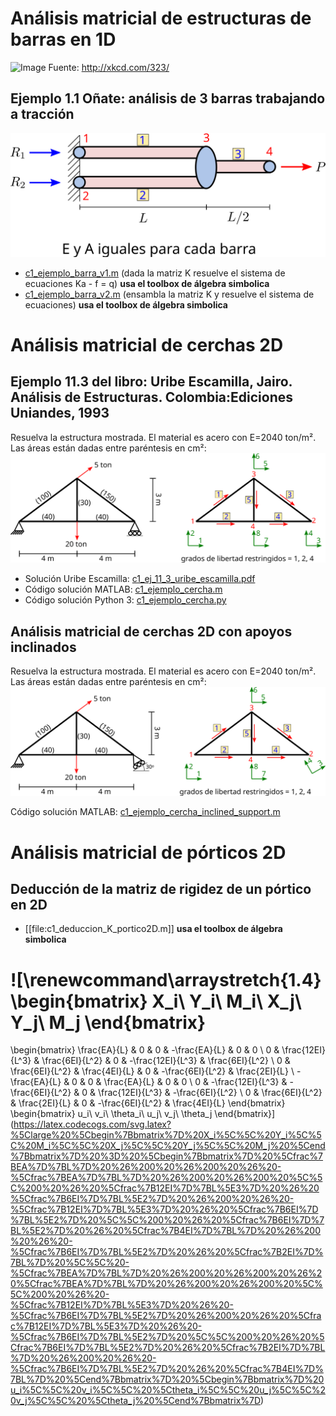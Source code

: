 # Análisis matricial de estructuras de barras en 1D

![Image](http://imgs.xkcd.com/comics/ballmer_peak.png)
Fuente: <http://xkcd.com/323/>

##  Ejemplo 1.1 Oñate: análisis de 3 barras trabajando a tracción
![Image](barras/01_tres_barras_a_traccion_onate_1_1.svg)

* [c1_ejemplo_barra_v1.m](barras/c1_ejemplo_barra_v1.m) (dada la matriz K resuelve el sistema de ecuaciones Ka - f = q)  **usa el toolbox de álgebra simbolica**
* [c1_ejemplo_barra_v2.m](barras/c1_ejemplo_barra_v2.m) (ensambla la matriz K y resuelve el sistema de ecuaciones) **usa el toolbox de álgebra simbolica**


# Análisis matricial de cerchas 2D
## Ejemplo 11.3 del libro: Uribe Escamilla, Jairo. Análisis de Estructuras. Colombia:Ediciones Uniandes, 1993
Resuelva la estructura mostrada. El material es acero con E=2040 ton/m². Las áreas están dadas entre paréntesis en cm²:
![Image](cercha_2d/c1_ej_11_3_uribe_escamilla.svg)

* Solución Uribe Escamilla: [c1_ej_11_3_uribe_escamilla.pdf](cercha_2d/c1_ej_11_3_uribe_escamilla.pdf)
* Código solución MATLAB: [c1_ejemplo_cercha.m](cercha_2d/c1_ejemplo_cercha.m)
* Código solución Python 3: [c1_ejemplo_cercha.py](cercha_2d/c1_ejemplo_cercha.py)


## Análisis matricial de cerchas 2D con apoyos inclinados
Resuelva la estructura mostrada. El material es acero con E=2040 ton/m². Las áreas están dadas entre paréntesis en cm²:
![Image](cercha_2d/c1_ejemplo_cercha_inclined_support.svg)

Código solución MATLAB: [c1_ejemplo_cercha_inclined_support.m](cercha_2d/c1_ejemplo_cercha_inclined_support.m)


# Análisis matricial de pórticos 2D
## Deducción de la matriz de rigidez de un pórtico en 2D

* [[file:c1_deduccion_K_portico2D.m]] **usa el toolbox de álgebra simbolica**

![\renewcommand\arraystretch{1.4}
\begin{bmatrix}
X_i\\
Y_i\\
M_i\\
X_j\\
Y_j\\
M_j
\end{bmatrix}
=
\begin{bmatrix}
  \frac{EA}{L} & 0 & 0 & -\frac{EA}{L} & 0 & 0 \\
  0 & \frac{12EI}{L^3} & \frac{6EI}{L^2} & 0 & -\frac{12EI}{L^3} & \frac{6EI}{L^2} \\
  0 & \frac{6EI}{L^2} & \frac{4EI}{L} & 0 & -\frac{6EI}{L^2} & \frac{2EI}{L} \\
  -\frac{EA}{L} & 0 & 0 & \frac{EA}{L} & 0 & 0 \\
  0 & -\frac{12EI}{L^3} & -\frac{6EI}{L^2} & 0 & \frac{12EI}{L^3} & -\frac{6EI}{L^2} \\
  0 & \frac{6EI}{L^2} & \frac{2EI}{L} & 0 & -\frac{6EI}{L^2} & \frac{4EI}{L}
\end{bmatrix}
\begin{bmatrix}
u_i\\
v_i\\
\theta_i\\
u_j\\
v_j\\
\theta_j
\end{bmatrix}](https://latex.codecogs.com/svg.latex?%5Clarge%20%5Cbegin%7Bbmatrix%7D%20X_i%5C%5C%20Y_i%5C%5C%20M_i%5C%5C%20X_j%5C%5C%20Y_j%5C%5C%20M_j%20%5Cend%7Bbmatrix%7D%20%3D%20%5Cbegin%7Bbmatrix%7D%20%5Cfrac%7BEA%7D%7BL%7D%20%26%200%20%26%200%20%26%20-%5Cfrac%7BEA%7D%7BL%7D%20%26%200%20%26%200%20%5C%5C%200%20%26%20%5Cfrac%7B12EI%7D%7BL%5E3%7D%20%26%20%5Cfrac%7B6EI%7D%7BL%5E2%7D%20%26%200%20%26%20-%5Cfrac%7B12EI%7D%7BL%5E3%7D%20%26%20%5Cfrac%7B6EI%7D%7BL%5E2%7D%20%5C%5C%200%20%26%20%5Cfrac%7B6EI%7D%7BL%5E2%7D%20%26%20%5Cfrac%7B4EI%7D%7BL%7D%20%26%200%20%26%20-%5Cfrac%7B6EI%7D%7BL%5E2%7D%20%26%20%5Cfrac%7B2EI%7D%7BL%7D%20%5C%5C%20-%5Cfrac%7BEA%7D%7BL%7D%20%26%200%20%26%200%20%26%20%5Cfrac%7BEA%7D%7BL%7D%20%26%200%20%26%200%20%5C%5C%200%20%26%20-%5Cfrac%7B12EI%7D%7BL%5E3%7D%20%26%20-%5Cfrac%7B6EI%7D%7BL%5E2%7D%20%26%200%20%26%20%5Cfrac%7B12EI%7D%7BL%5E3%7D%20%26%20-%5Cfrac%7B6EI%7D%7BL%5E2%7D%20%5C%5C%200%20%26%20%5Cfrac%7B6EI%7D%7BL%5E2%7D%20%26%20%5Cfrac%7B2EI%7D%7BL%7D%20%26%200%20%26%20-%5Cfrac%7B6EI%7D%7BL%5E2%7D%20%26%20%5Cfrac%7B4EI%7D%7BL%7D%20%5Cend%7Bbmatrix%7D%20%5Cbegin%7Bbmatrix%7D%20u_i%5C%5C%20v_i%5C%5C%20%5Ctheta_i%5C%5C%20u_j%5C%5C%20v_j%5C%5C%20%5Ctheta_j%20%5Cend%7Bbmatrix%7D)


<!---

file:///home/daalvarez/github/elementosfinitos/codigo/repaso_matricial/portico_2d/c1_deduccion_K_portico2D.m
file:///home/daalvarez/github/elementosfinitos/codigo/repaso_matricial/portico_2d/c1_ej_11_23_uribe_escamilla.jpg
file:///home/daalvarez/github/elementosfinitos/codigo/repaso_matricial/portico_2d/c1_ej_11_23_uribe_escamilla.pdf%20
file:///home/daalvarez/github/elementosfinitos/codigo/repaso_matricial/portico_2d/c1_ejemplo_marco.m
file:///home/daalvarez/github/elementosfinitos/codigo/repaso_matricial/portico_2d/c1_ejemplo_marco_2D_con_deformada_matlab.zip
file:///home/daalvarez/github/elementosfinitos/codigo/repaso_matricial/portico_2d/c1_ejemplo_marco_2D_con_deformada_python3.zip
file:///home/daalvarez/github/elementosfinitos/codigo/repaso_matricial/portico_2d/c1_portico_2d_uribe_escamilla.svg



* Ejemplo 11.23 del libro: Uribe Escamilla, Jairo. Análisis de Estructuras. Colombia:Ediciones Uniandes, 1993
[[image:c1_portico_2d_uribe_escamilla.svg width="600"]]
** Solución Uribe Escamilla: [[file:c1_ej_11_23_uribe_escamilla.pdf]]
** Código MATLAB (versión sencilla): [[file:c1_ejemplo_marco.m]] 
** Código MATLAB (versión que grafica diagramas y deformada) [[file:c1_ejemplo_marco_2D_con_deformada_matlab.zip]] (nota la versión MATLAB está mucho más completa que la de PYTHON)
** Código PYTHON 3 (versión que grafica diagramas y deformada) [[file:c1_ejemplo_marco_2D_con_deformada_python3.zip]]


* Cálculo de la carga nodal equivalente para una carga triangular: 
[[image:c1_carga_nodal_equivalente_carga_triangular.svg width="900"]]
** Código compatible con MATLAB 2013a: [[file:c1_calcular_carga_nodal_equivalente_carga_triangular_MATLAB2013a.m]] **usa el toolbox de álgebra simbolica**
** Código MATLAB: [[file:c1_calcular_carga_nodal_equivalente_carga_triangular.m]] **usa el toolbox de álgebra simbolica**


=Análisis matricial de barras 2D con empotramiento en un extremo y rótula en el otro=
** Cálculo de las matrices de rigidez empotrado-rótula, rótula-empotrado: 
*** Código compatible con MATLAB 2013a: [[file:c1_K_elemento_empotrado_rodillo_matlab2013a.m]] **usa el toolbox de álgebra simbolica**
*** Cödigo MATLAB: [[file:c1_K_elemento_empotrado_rodillo.m]] **usa el toolbox de álgebra simbolica**

* Rótulas intermedias a una viga: 
* Código MATLAB: [[file:c1_ejemplo_rotula.zip]] **FALTA MEJORAR LA CLARIDAD DE ESTE CODIGO**

="Cercha" FINK=
[[image:cercha2_taller1c.gif]]

Haga un programa en MATLAB para determinar:
* Desplazamientos horizontales y verticales en cada nodo
* Fuerzas axiales
* Fuerzas cortantes y momentos flectores
* Las fuerzas en los apoyos (reacciones)

Todos los análisis de resultados deben incluir los siguientes diagramas (realizados en MATLAB):
* Fuerzas axiales para cada barra
* Diagramas de fuerza cortante
* Diagrama de momento flector
* Diagrama de la deformada de la estructura
* Diagrama que muestre los grados de libertad asociados a cada elemento estructural

Asuma:
* E = 200 GPa
* densidad del material = 7800 kg/m^3 (para el cálculo del peso propio de la estructura)
* Sección:
** circular de radio 4 cm para los elementos inclinados
** rectangular de lado 4 cm para los elementos horizontales

El nodo C y el nodo G se encuentran en la mitad de los elementos AE y BE respectivamente.
Analice como si fuera:
# una cercha: incluyendo el peso propio de la misma
# un pórtico
# los elementos AE, BE y AB son continuos, es decir, la rótulas C, G, D y F no existen dentro de dichos elementos. Sin embargo las barras CD, FG, DE y FE si llegan a estos elementos estructurales mediante una rótula. Adicionalmente, los nodos A, B y E son rótulas. Explique detalladamente como hizo esta modelación con MATLAB
# compare las respuesta obtenidas en MATLAB con el software de análisis estructural de su predilección (de todos los puntos analizados). En este caso se incluye la solución utilizando SAP2000

Solución en MATLAB y SAP2000: [[file:c1_taller_estructura_fink.zip]]


=Análisis matricial de una cercha en 3D=
[[image:c1_ejemplo_cercha_3D_configuracion.png width="900"]]
[[image:c1_ejemplo_cercha_3D.png width="900"]]
Código MATLAB: [[file:c1_ejemplo_cercha_3D.zip]]



=Análisis matricial de un pórtico en 3D (nota: falta comparar con un programa de cálculo estructural)=
[[image:c1_portico_3D.png]]
Código MATLAB:  [[file:c1_ejemplo_portico_3D.zip]]

just --->

